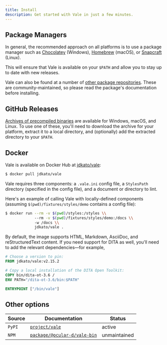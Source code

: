 ```yaml
---
title: Install
description: Get started with Vale in just a few minutes.
---
```


<script>
    import InstallOptions from '$lib/components/docs/InstallOptions.svelte';
    import InstallTabs from '$lib/components/docs/InstallTabs.svelte';
    import { Badge } from "$lib/components/ui/badge";
</script>

## Package Managers

In general, the recommended approach on all platforms is to use a package
manager such as [Chocolatey][4] (Windows), [Homebrew][5] (macOS), or
[Snapcraft][6] (Linux).

<InstallTabs />

This will ensure that Vale is available on your `$PATH` and allow you to stay
up to date with new releases.

Vale can also be found at a number of [other package repositories][3].
These are community-maintained, so please read the package's documentation
before installing.

## GitHub Releases

[Archives of precompiled binaries][2] are available for Windows, macOS, and
Linux. To use one of these, you'll need to download the archive for your
platform, extract it to a local directory, and (optionally) add the extracted
directory to your `$PATH`.

## Docker

Vale is available on Docker Hub at [jdkato/vale][1]:

```bash
$ docker pull jdkato/vale
```

Vale requires three components: a `.vale.ini` config file, a `StylesPath`
directory (specified in the config file), and a document or directory to lint.

Here's an example of calling Vale with locally-defined components (assuming
`$(pwd)/fixtures/styles/demo` contains a config file):

```bash
$ docker run --rm -v $(pwd)/styles:/styles \\
             --rm -v $(pwd)/fixtures/styles/demo:/docs \\
             -w /docs \\
             jdkato/vale .
```

By default, the image supports HTML, Markdown, AsciiDoc, and reStructuredText
content. If you need support for DITA as well, you'll need to add the relevant
dependencies&mdash;for example,

```dockerfile title=Dockerfile
# Choose a version to pin:
FROM jdkato/vale:v2.15.2

# Copy a local installation of the DITA Open Toolkit:
COPY bin/dita-ot-3.6 /
ENV PATH="/dita-ot-3.6/bin:$PATH"

ENTRYPOINT ["/bin/vale"]
```

## Other options

| Source | Documentation                                                                    | Status                                          |
| ------ | -------------------------------------------------------------------------------- | ----------------------------------------------- |
| `PyPI` | [`project/vale`](https://pypi.org/project/vale/)                                 | <Badge variant="secondary">active</Badge>       |
| `NPM`  | [`package/@ocular-d/vale-bin`](https://www.npmjs.com/package/@ocular-d/vale-bin) | <Badge variant="secondary">unmaintained</Badge> |

[1]: https://hub.docker.com/r/jdkato/vale
[2]: https://github.com/errata-ai/vale/releases
[3]: https://repology.org/project/vale/versions
[4]: https://chocolatey.org/packages/vale
[5]: https://formulae.brew.sh/formula/vale
[6]: https://snapcraft.io/vale
